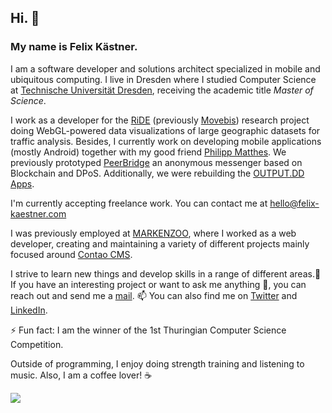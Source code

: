 ## Hi. 👋

### My name is Felix Kästner.

I am a software developer and solutions architect specialized in mobile and ubiquitous computing. I live in Dresden where I studied Computer Science at [Technische Universität Dresden](https://tu-dresden.de), receiving the academic title _Master of Science_. 

I work as a developer for the [RiDE](https://radverkehr-in-deutschland.de) (previously [Movebis](https://www.movebis.org)) research project doing WebGL-powered data visualizations of large geographic datasets for traffic analysis. Besides, I currently work on developing mobile applications (mostly Android) together with my good friend [Philipp Matthes](https://github.com/philippmatthes). We previously prototyped [PeerBridge](https://github.com/peerbridge) an anonymous messenger based on Blockchain and DPoS. Additionally, we were rebuilding the [OUTPUT.DD](https://output-dd.de) [Apps](https://github.com/output-dd).

I'm currently accepting freelance work. You can contact me at [hello@felix-kaestner.com](hello@felix-kaestner.com)

I was previously employed at [MARKENZOO](https://markenzoo.de), where I worked as a web developer, creating and maintaining a variety of different projects mainly focused around [Contao CMS](https://contao.org).

I strive to learn new things and develop skills in a range of different areas.🌱 If you have an interesting project or want to ask me anything 💬, you can reach out and send me a [mail](hello@felix-kaestner.com). 📫 You can also find me on [Twitter](https://twitter.com/kaestner_felix) and [LinkedIn](https://www.linkedin.com/in/felix-kaestner).

⚡ Fun fact: I am the winner of the 1st Thuringian Computer Science Competition.

Outside of programming, I enjoy doing strength training and listening to music. Also, I am a coffee lover! ☕ 

![](https://komarev.com/ghpvc/?username=felix-kaestner)

<!-- **felix-kaestner/felix-kaestner** is a ✨ _special_ ✨ repository because its `README.md` (this file) appears on your GitHub profile. -->

